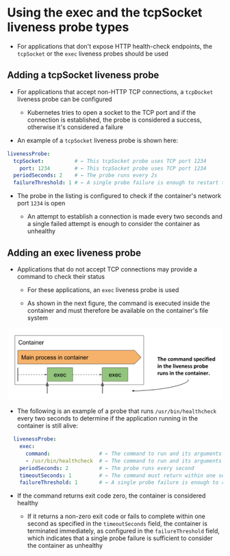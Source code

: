 # Using the exec and the tcpSocket liveness probe types

* For applications that don't expose HTTP health-check endpoints, the `tcpSocket` or the `exec` liveness probes should be used

## Adding a tcpSocket liveness probe

* For applications that accept non-HTTP TCP connections, a `tcpDocket` liveness probe can be configured

  * Kubernetes tries to open a socket to the TCP port and if the connection is established, the probe is considered a success, otherwise it's considered a failure

* An example of a `tcpSocket` liveness probe is shown here:

```yaml
livenessProbe:
  tcpSocket:          # ← This tcpSocket probe uses TCP port 1234
    port: 1234        # ← This tcpSocket probe uses TCP port 1234
  periodSeconds: 2    # ← The probe runs every 2s
  failureThreshold: 1 # ← A single probe failure is enough to restart the container
```

* The probe in the listing is configured to check if the container's network port `1234` is open

  * An attempt to establish a connection is made every two seconds and a single failed attempt is enough to consider the container as unhealthy

## Adding an exec liveness probe

* Applications that do not accept TCP connections may provide a command to check their status

  * For these applications, an `exec` liveness probe is used

  * As shown in the next figure, the command is executed inside the container and must therefore be available on the container's file system

![Fig. 1 The exec liveness probe runs the command inside the container](../../../../../../../img/kubernetes-in-action.demo/chpt06/section02/container-health/livness-probes/exec-and-tcpsocket-liveness-probe-types/diag01.png)

* The following is an example of a probe that runs `/usr/bin/healthcheck` every two seconds to determine if the application running in the container is still alive:

```yaml
  livenessProbe:
    exec:
      command:                # ← The command to run and its arguments
      - /usr/bin/healthcheck  # ← The command to run and its arguments
    periodSeconds: 2          # ← The probe runs every second
    timeoutSeconds: 1         # ← The command must return within one second
    failureThreshold: 1       # ← A single probe failure is enough to restart the container
```

* If the command returns exit code zero, the container is considered healthy

  * If it returns a non-zero exit code or fails to complete within one second as specified in the `timeoutSeconds` field, the container is terminated immediately, as configured in the `failureThreshold` field, which indicates that a single probe failure is sufficient to consider the container as unhealthy
